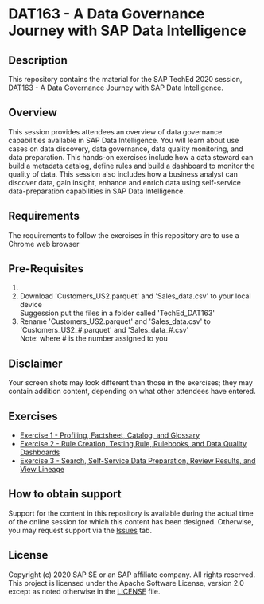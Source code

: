 # DAT163 - A Data Governance Journey with SAP Data Intelligence

## Description

This repository contains the material for the SAP TechEd 2020 session, DAT163 - A Data Governance Journey with SAP Data Intelligence.  

## Overview

This session provides attendees an overview of data governance capabilities available in SAP Data Intelligence.  You will learn about use cases on data discovery, data governance, data quality monitoring, and data preparation.  This hands-on exercises include how a data steward can build a metadata catalog, define rules and build a dashboard to monitor the quality of data.  This session also includes how a business analyst can discover data, gain insight, enhance and enrich data using self-service data-preparation capabilities in SAP Data Intelligence.

## Requirements

The requirements to follow the exercises in this repository are to use a Chrome web browser

## Pre-Requisites
1. 
2. Download 'Customers_US2.parquet' and 'Sales_data.csv' to your local device
<br> Suggession put the files in a folder called 'TechEd_DAT163'
3. Rename 'Customers_US2.parquet' and 'Sales_data.csv' to 'Customers_US2_#.parquet' and 'Sales_data_#.csv'
<br>Note: where # is the number assigned to you

## Disclaimer
Your screen shots may look different than those in the exercises; they may contain addition content, depending on what other attendees have entered.

## Exercises

- [Exercise 1 - Profiling, Factsheet, Catalog, and Glossary](exercises/ex0/)
- [Exercise 2 - Rule Creation, Testing Rule, Rulebooks, and Data Quality Dashboards](exercises/ex1/)
- [Exercise 3 - Search, Self-Service Data Preparation, Review Results, and View Lineage](exercises/ex2/)

## How to obtain support

Support for the content in this repository is available during the actual time of the online session for which this content has been designed. Otherwise, you may request support via the [Issues](../../issues) tab.

## License
Copyright (c) 2020 SAP SE or an SAP affiliate company. All rights reserved. This project is licensed under the Apache Software License, version 2.0 except as noted otherwise in the [LICENSE](LICENSES/Apache-2.0.txt) file.

